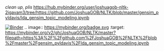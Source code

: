 *clean up, plis*
https://hub.mybinder.org/user/joshuagob-nltk-2igavam3/tree/https://github.com/JoshuaGOB/NLTK/blob/master/gensim_pyldavis/lda_gensim_topic_modeling.ipynb

[![Binder](https://mybinder.org/badge.svg)](https://mybinder.org/v2/gh/JoshuaGOB/NLTK/master?filepath=https%3A%2F%2Fgithub.com%2FJoshuaGOB%2FNLTK%2Fblob%2Fmaster%2Fgensim_pyldavis%2Flda_gensim_topic_modeling.ipynb)
.. image:: https://mybinder.org/badge.svg :target: https://mybinder.org/v2/gh/JoshuaGOB/NLTK/master?filepath=https%3A%2F%2Fgithub.com%2FJoshuaGOB%2FNLTK%2Fblob%2Fmaster%2Fgensim_pyldavis%2Flda_gensim_topic_modeling.ipynb
